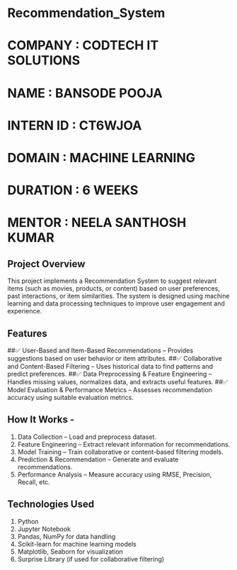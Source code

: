 # Recommendation_System
# COMPANY : CODTECH IT SOLUTIONS
# NAME : BANSODE POOJA
# INTERN ID : CT6WJOA
# DOMAIN : MACHINE LEARNING
# DURATION : 6 WEEKS
# MENTOR : NEELA SANTHOSH KUMAR

## Project Overview
This project implements a Recommendation System to suggest relevant items (such as movies, products, or content) based on user preferences, past interactions, or item similarities. The system is designed using machine learning and data processing techniques to improve user engagement and experience.

## Features
##✅ User-Based and Item-Based Recommendations – Provides suggestions based on user behavior or item attributes.
##✅ Collaborative and Content-Based Filtering – Uses historical data to find patterns and predict preferences.
##✅ Data Preprocessing & Feature Engineering – Handles missing values, normalizes data, and extracts useful features.
##✅ Model Evaluation & Performance Metrics – Assesses recommendation accuracy using suitable evaluation metrics.

## How It Works -
1. Data Collection – Load and preprocess dataset.
2. Feature Engineering – Extract relevant information for recommendations.
3. Model Training – Train collaborative or content-based filtering models.
4. Prediction & Recommendation – Generate and evaluate recommendations.
5. Performance Analysis – Measure accuracy using RMSE, Precision, Recall, etc.

## Technologies Used
1. Python
2. Jupyter Notebook
3. Pandas, NumPy for data handling
4. Scikit-learn for machine learning models
5. Matplotlib, Seaborn for visualization
6. Surprise Library (if used for collaborative filtering)
